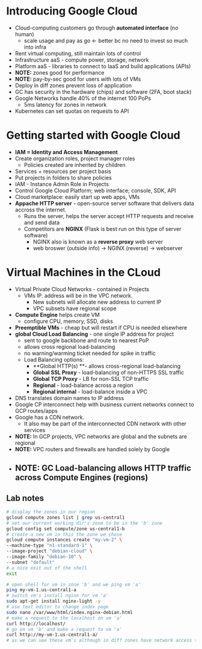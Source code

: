 # Introducing Google Cloud
- Cloud-computing customers go through **automated interface** (no human)
    - scale usage and pay as go <- better bc no need to invest so much into infra
- Rent virtual computing, still maintain lots of control
- Infrastructure aaS - compute power, storage, network
- Platform aaS - libraries to connect to IaaS and build applications (APIs)
- **NOTE:** zones good for performance
- **NOTE:** pay-by-sec good for users with lots of VMs
- Deploy in diff zones prevent loss of application
- GC has security in the hardware (chips) and software (2FA, boot stack)
- Google Networks handle 40% of the internet 100 PoPs
    - 5ms latency for zones in network
- Kubernetes can set quotas on requests to API
# Getting started with Google Cloud
- **IAM = Identity and Access Management**
- Create organization roles, project manager roles
    - Policies created are inherited by children
- Services + resources per project basis
- Put projects in folders to share policies
- IAM - Instance Admin Role in Projects
- Control Google Cloud Platform; web interface; console, SDK, API
- Cloud marketplace: easily start up web apps, VMs
- **Appache HTTP server** - open-source server software that delivers data accross the internet.
    - Runs the server, helps the server accept HTTP requests and receive and send data
    - Competitors are **NGINX** (Flask is best run on this type of server software)
        - NGINX also is known as a **reverse proxy** web server 
        - web broswer (outside info) -> NGINX (reverse) -> webserver
# Virtual Machines in the CLoud
- Virtual Private Cloud Networks - contained in Projects
    - VMs IP. address will be in the VPC network.
        - New subnets will allocate new address to current IP
        - VPC subsets have regional scope
- **Compute Engine** helps create VM
    - configure CPU, memory, SSD, disks
- **Preemptible VMs** - cheap but will restart if CPU is needed elsewhere
- **global Cloud Load Balancing** - one single IP address for project
    - sent to google backbone and route to nearest PoP
    - allows cross regional load-balancing
    - no warning/warming ticket needed for spike in traffic
    - Load Balancing options:
        - **Global HTTP(s) **- allows cross-regional load-balancing
        - **Global SSL Proxy** - load-balancing of non-HTTPS SSL traffic
        - **Global TCP Proxy** - LB for non-SSL TCP traffic
        - **Regional** - load-balance across a region
        - **Regional internal** - load-balance inside a VPC
- DNS translates domain names to IP address
- Google CP interconnect help with business current networks connect to GCP routes/apps
- Google has a CDN network.
    - It also may be part of the interconnected CDN network with other services
- **NOTE:** In GCP projects, VPC networks are global and the subnets are regional
- **NOTE:** VPC routers and firewalls are handled solely by Google
- **NOTE:** GC Load-balancing allows HTTP traffic across Compute Engines (regions)
    - 
## Lab notes
```bash
# display the zones in our region
gcloud compute zones list | grep us-central1
# set our current working dir's zone to be in the 'b' zone
gcloud config set compute/zone us-central1-b
# create a new vm in this the zone we chose
gcloud compute instances create "my-vm-2" \
--machine-type "n1-standard-1" \
--image-project "debian-cloud" \
--image-family "debian-10" \
--subnet "default"
# a nice exit out of the shell
exit

# open shell for vm in zone 'b' and we ping vm 'a'
ping my-vm-1.us-central1-a
# switch vm's install nginx for vm 'a'
sudo apt-get install nginx-light -y
# use text editor to change index page
sudo nano /var/www/html/index.nginx-debian.html
# make a request to the localhost on vm 'a'
curl http://localhost/
# go on vm 'b' and make a request to vm 'a'
curl http://my-vm-1.us-central1-a/
# as we can see these vm's although in diff zones have network access to each other.
```